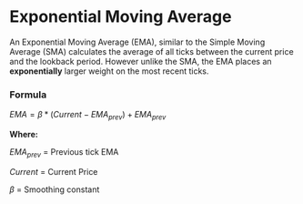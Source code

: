 # Exponential Moving Average

An Exponential Moving Average (EMA), similar to the Simple Moving Average (SMA) calculates the average of all ticks between the current price and the lookback period. However unlike the SMA, the EMA places an __exponentially__ larger weight on the most recent ticks.

### Formula

$EMA= \beta * (Current - EMA_{prev}) + EMA_{prev}$

__Where:__

$EMA_{prev}$ = Previous tick EMA

$Current$ = Current Price

$\beta$ = Smoothing constant